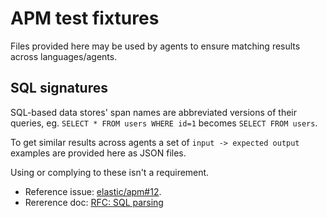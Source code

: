 # APM test fixtures

Files provided here may be used by agents to ensure matching results across languages/agents.

## SQL signatures

SQL-based data stores' span names are abbreviated versions of their queries, eg. `SELECT * FROM users WHERE id=1` becomes `SELECT FROM users`.

To get similar results across agents a set of `input -> expected output` examples are provided here as JSON files.

Using or complying to these isn't a requirement.

- Reference issue: [elastic/apm#12](https://github.com/elastic/apm/issues/12).
- Rererence doc: [RFC: SQL parsing](https://docs.google.com/document/d/1sblkAP1NHqk4MtloUta7tXjDuI_l64sT2ZQ_UFHuytA/)

